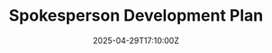 ---
title: Spokesperson Development Plan
linkTitle: Spokesperson Development Plan
date: '2025-04-29T17:10:00Z'
weight: 1
description: Development plan for spokesperson includes skills assessment, training
  schedule, practice activities, performance metrics, and continuous improvement strategies,
  aiming for expert-level communication skills within six months.
draft: false
ref: spokesperson-development-plan
---